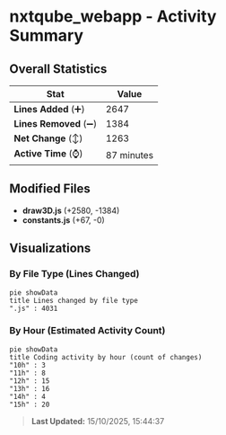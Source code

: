 # nxtqube_webapp - Activity Summary 

## Overall Statistics

| Stat                   | Value                                                             |
| ---------------------- | ----------------------------------------------------------------- |
| **Lines Added** (➕)   | 2647                                          |
| **Lines Removed** (➖) | 1384                                        |
| **Net Change** (↕)    | 1263                |
| **Active Time** (⌚)   | 87 minutes |


## Modified Files
- **draw3D.js** (+2580, -1384)
- **constants.js** (+67, -0)

## Visualizations

### By File Type (Lines Changed)

```mermaid
pie showData
title Lines changed by file type
".js" : 4031
```

### By Hour (Estimated Activity Count)

```mermaid
pie showData
title Coding activity by hour (count of changes)
"10h" : 3
"11h" : 8
"12h" : 15
"13h" : 16
"14h" : 4
"15h" : 20
```


> **Last Updated:** 15/10/2025, 15:44:37